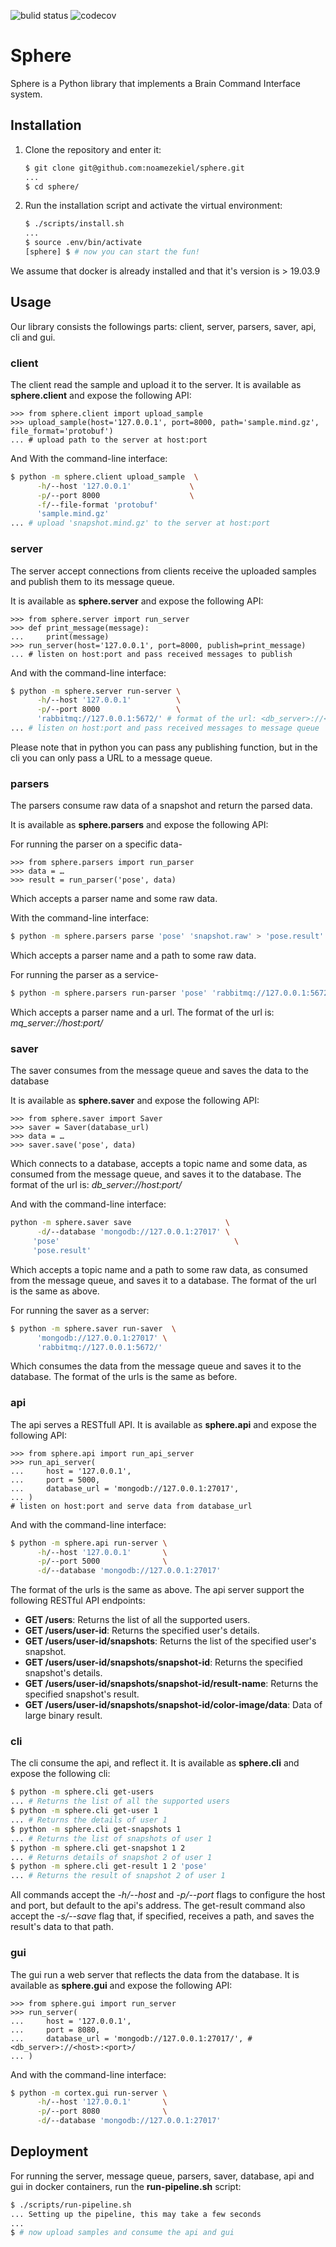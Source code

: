 ![bulid status](https://travis-ci.org/noamezekiel/sphere.svg?branch=master)
![codecov](https://codecov.io/gh/noamezekiel/sphere/branch/master/graph/badge.svg)
# Sphere
Sphere is a Python library that implements a Brain Command Interface system.

## Installation
1. Clone the repository and enter it:

    ```sh
    $ git clone git@github.com:noamezekiel/sphere.git
    ...
    $ cd sphere/
    ```

2. Run the installation script and activate the virtual environment:

    ```sh
    $ ./scripts/install.sh
    ...
    $ source .env/bin/activate
    [sphere] $ # now you can start the fun!
    ```

We assume that docker is already installed and that it's version is > 19.03.9

## Usage
Our library consists the followings parts: client, server, parsers, saver, api, cli and gui.
### client
The client read the sample and upload it to the server.
It is available as **sphere.client** and expose the following API:

```pycon
>>> from sphere.client import upload_sample
>>> upload_sample(host='127.0.0.1', port=8000, path='sample.mind.gz', file_format='protobuf')
... # upload path to the server at host:port
```
And With the command-line interface:
```sh
$ python -m sphere.client upload_sample  \
      -h/--host '127.0.0.1'             \
      -p/--port 8000                    \
      -f/--file-format 'protobuf'
      'sample.mind.gz'
... # upload 'snapshot.mind.gz' to the server at host:port
```

### server
The server accept connections from clients receive the uploaded samples and publish them to its message queue.

It is available as **sphere.server** and expose the following API:

```pycon
>>> from sphere.server import run_server
>>> def print_message(message):
...     print(message)
>>> run_server(host='127.0.0.1', port=8000, publish=print_message)
... # listen on host:port and pass received messages to publish
```
And with the command-line interface:
```sh
$ python -m sphere.server run-server \
      -h/--host '127.0.0.1'          \
      -p/--port 8000                 \
      'rabbitmq://127.0.0.1:5672/' # format of the url: <db_server>://<host>:<port>/
... # listen on host:port and pass received messages to message queue
```
Please note that in python you can pass any publishing function, but in the cli you can only pass a URL to a message queue.

### parsers
The parsers consume raw data of a snapshot and return the parsed data.

It is available as **sphere.parsers** and expose the following API:

For running the parser on a specific data-
```pycon
>>> from sphere.parsers import run_parser
>>> data = … 
>>> result = run_parser('pose', data)
```
Which accepts a parser name and some raw data.

With the command-line interface:
```sh
$ python -m sphere.parsers parse 'pose' 'snapshot.raw' > 'pose.result'
```
Which accepts a parser name and a path to some raw data.

For running the parser as a service-
```sh
$ python -m sphere.parsers run-parser 'pose' 'rabbitmq://127.0.0.1:5672/'
```
Which accepts a parser name and a url.
The format of the url is: *mq_server://host:port/*

### saver
The saver consumes from the message queue and saves the data to the database

It is available as **sphere.saver** and expose the following API:
```pycon
>>> from sphere.saver import Saver
>>> saver = Saver(database_url)
>>> data = …
>>> saver.save('pose', data)
```
Which connects to a database, accepts a topic name and some data, as consumed from the message queue, and saves it to the database.
The format of the url is: *db_server://host:port/*

And with the command-line interface:
```sh
python -m sphere.saver save                     \
      -d/--database 'mongodb://127.0.0.1:27017' \
     'pose'                                       \
     'pose.result' 
```
Which accepts a topic name and a path to some raw data, as consumed from the message queue, and saves it to a database.
The format of the url is the same as above.

For running the saver as a server:
```sh
$ python -m sphere.saver run-saver  \
      'mongodb://127.0.0.1:27017' \
      'rabbitmq://127.0.0.1:5672/'
```
Which consumes the data from the message queue and saves it to the database.
The format of the urls is the same as before.

### api
The api serves a RESTfull API.
It is available as **sphere.api** and expose the following API:
```pycon
>>> from sphere.api import run_api_server
>>> run_api_server(
...     host = '127.0.0.1',
...     port = 5000,
...     database_url = 'mongodb://127.0.0.1:27017',
... )
# listen on host:port and serve data from database_url
```
And with the command-line interface:
```sh
$ python -m sphere.api run-server \
      -h/--host '127.0.0.1'       \
      -p/--port 5000              \
      -d/--database 'mongodb://127.0.0.1:27017'
```
The format of the urls is the same as above.
The api server support the following RESTful API endpoints:
- **GET /users**: Returns the list of all the supported users.
- **GET /users/user-id**: Returns the specified user's details.
- **GET /users/user-id/snapshots**: Returns the list of the specified user's snapshot.
- **GET /users/user-id/snapshots/snapshot-id**: Returns the specified snapshot's details.
- **GET /users/user-id/snapshots/snapshot-id/result-name**: Returns the specified snapshot's result.
- **GET /users/user-id/snapshots/snapshot-id/color-image/data**: Data of large binary result.

### cli
The cli consume the api, and reflect it.
It is available as **sphere.cli** and expose the following cli:
```sh
$ python -m sphere.cli get-users
... # Returns the list of all the supported users
$ python -m sphere.cli get-user 1
... # Returns the details of user 1
$ python -m sphere.cli get-snapshots 1
... # Returns the list of snapshots of user 1
$ python -m sphere.cli get-snapshot 1 2
... # Returns details of snapshot 2 of user 1
$ python -m sphere.cli get-result 1 2 'pose'
... # Returns the result of snapshot 2 of user 1
```
All commands accept the *-h/--host* and *-p/--port* flags to configure the host and port, but default to the api's address.
The get-result command also accept the *-s/--save* flag that, if specified, receives a path, and saves the result's data to that path.

### gui
The gui run a web server that reflects the data from the database.
It is available as **sphere.gui** and expose the following API:
```pycon
>>> from sphere.gui import run_server
>>> run_server(
...     host = '127.0.0.1',
...     port = 8080,
...     database_url = 'mongodb://127.0.0.1:27017/', # <db_server>://<host>:<port>/
... )
```
And with the command-line interface:
```sh
$ python -m cortex.gui run-server \
      -h/--host '127.0.0.1'       \
      -p/--port 8080              \
      -d/--database 'mongodb://127.0.0.1:27017'
```

## Deployment
For running the server, message queue, parsers, saver, database, api and gui in docker containers, run the **run-pipeline.sh** script:
```sh
$ ./scripts/run-pipeline.sh
... Setting up the pipeline, this may take a few seconds
... 
$ # now upload samples and consume the api and gui